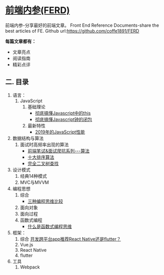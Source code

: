 # [前端内参(FERD)](https://github.com/coffe1891/FERD)
前端内参-分享最好的前端文章。
Front End Reference Documents-share the best articles of FE.
Github url:https://github.com/coffe1891/FERD

**每篇文章都有：**
* 文章亮点
* 阅读指南
* 精彩点评

## 二. 目录 
1. 语言：
    1. JavaScript
        1. 基础理论
            * [彻底搞懂Javascript中的this](https://www.cnblogs.com/kaima/p/javascript_this.html)
            * [彻底搞懂Javascript钟的闭包]()
        1. 最新特性
            * [2019年的JavaScript性能](https://juejin.im/post/5d1f27285188252f275fdbb6)
1. 数据结构与算法
    1. 面试时高频率出现的算法
        * [前端笔试&面试爬坑系列---算法](https://juejin.im/post/5b72f0caf265da282809f3b5#heading-17)
        * [十大排序算法]()
        * [完全二叉树查找]()
1. 设计模式
    1. 经典14种模式
    1. MVC与MVVM
1. 编程思想
    1. 综合
        * [三种编程思维比较]()
    1. 面向对象
    1. 面向过程
    1. 函数式编程
        * [什么是函数式编程思维](https://www.zhihu.com/question/28292740/answer/40336090)
1. 框架：
    1. 综合
    [开发跨平台app推荐React Native还是flutter？](https://www.zhihu.com/question/307298908/answer/569471390)
    1. Vue.js
    1. React Native
    1. flutter
1. 工具
    1. Webpack